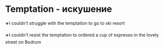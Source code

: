 # Temptation - искушение

✈️I couldn't struggle with the temptation to go to ski resort

✈️I couldn't resist the temptation to ordered a cup of espresso in the lovely street on Bodrum
